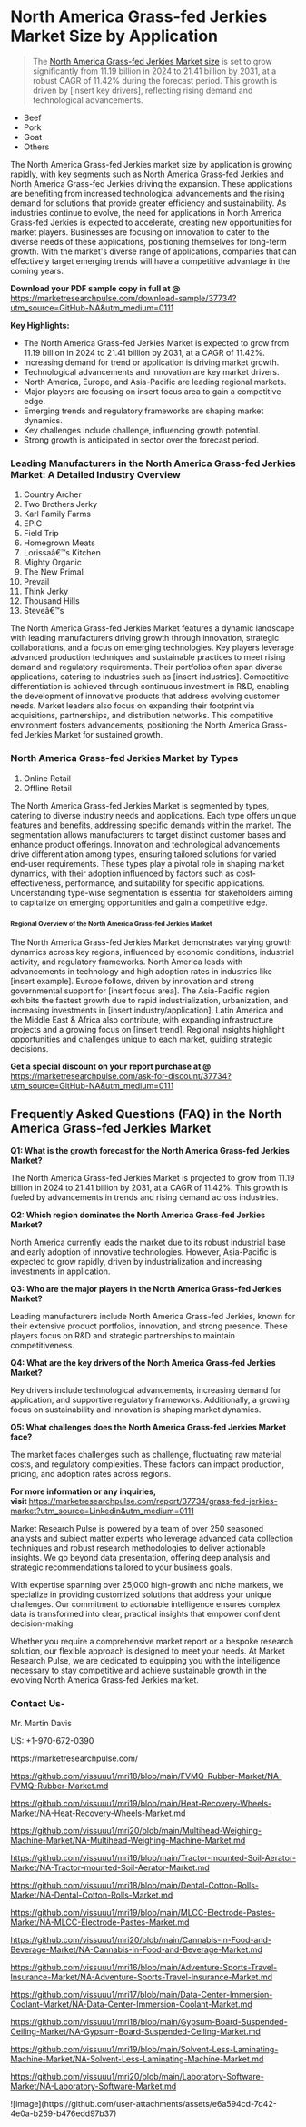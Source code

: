 <h1>North America Grass-fed Jerkies Market&nbsp;Size by Application</h1><blockquote><p>The <a href="https://marketresearchpulse.com/download-sample/37734?utm_source=GitHub-NA&amp;utm_medium=0111">North America Grass-fed Jerkies Market size</a> is set to grow significantly from 11.19 billion in 2024 to 21.41 billion by 2031, at a robust CAGR of 11.42% during the forecast period. This growth is driven by [insert key drivers], reflecting rising demand and technological advancements.</p></blockquote><ul><li>Beef<li> Pork<li> Goat<li> Others</li></ul><p>The North America Grass-fed Jerkies market size by application is growing rapidly, with key segments such as North America Grass-fed Jerkies and North America Grass-fed Jerkies driving the expansion. These applications are benefiting from increased technological advancements and the rising demand for solutions that provide greater efficiency and sustainability. As industries continue to evolve, the need for applications in North America Grass-fed Jerkies is expected to accelerate, creating new opportunities for market players. Businesses are focusing on innovation to cater to the diverse needs of these applications, positioning themselves for long-term growth. With the market's diverse range of applications, companies that can effectively target emerging trends will have a competitive advantage in the coming years.</p><p><strong>Download your PDF sample copy in full at @ </strong><a href="https://marketresearchpulse.com/download-sample/37734?utm_source=GitHub-NA&amp;utm_medium=0111">https://marketresearchpulse.com/download-sample/37734?utm_source=GitHub-NA&amp;utm_medium=0111</a></p><p><strong>Key Highlights: </strong></p><ul><li>The North America Grass-fed Jerkies Market is expected to grow from 11.19 billion in 2024 to 21.41 billion by 2031, at a CAGR of 11.42%.</li><li>Increasing demand for trend or application is driving market growth.</li><li>Technological advancements and innovation are key market drivers.</li><li>North America, Europe, and Asia-Pacific are leading regional markets.</li><li>Major players are focusing on insert focus area to gain a competitive edge.</li><li>Emerging trends and regulatory frameworks are shaping market dynamics.</li><li>Key challenges include challenge, influencing growth potential.</li><li>Strong growth is anticipated in sector over the forecast period.</li></ul><h3>Leading Manufacturers in the North America Grass-fed Jerkies Market: A Detailed Industry Overview</h3><ol><li>Country Archer</li><li>Two Brothers Jerky</li><li>Karl Family Farms</li><li>EPIC</li><li>Field Trip</li><li>Homegrown Meats</li><li>Lorissaâ€™s Kitchen</li><li>Mighty Organic</li><li>The New Primal</li><li>Prevail</li><li>Think Jerky</li><li>Thousand Hills</li><li>Steveâ€™s</li></ol><div class="flex max-w-full flex-col flex-grow"><div class="min-h-8 text-message flex w-full flex-col items-end gap-2 whitespace-normal break-words [.text-message+&amp;]:mt-5" dir="auto" data-message-author-role="assistant" data-message-id="fd8432e4-4910-450d-b182-61b7bfb0a01f" data-message-model-slug="gpt-4o"><div class="flex w-full flex-col gap-1 empty:hidden first:pt-[3px]"><div class="markdown prose w-full break-words dark:prose-invert light"><p>The North America Grass-fed Jerkies Market features a dynamic landscape with leading manufacturers driving growth through innovation, strategic collaborations, and a focus on emerging technologies. Key players leverage advanced production techniques and sustainable practices to meet rising demand and regulatory requirements. Their portfolios often span diverse applications, catering to industries such as [insert industries]. Competitive differentiation is achieved through continuous investment in R&amp;D, enabling the development of innovative products that address evolving customer needs. Market leaders also focus on expanding their footprint via acquisitions, partnerships, and distribution networks. This competitive environment fosters advancements, positioning the North America Grass-fed Jerkies Market for sustained growth.</p></div></div></div></div><h3>North America Grass-fed Jerkies Market by Types</h3><ol><li>Online Retail<li> Offline Retail</li></ol><div class="flex max-w-full flex-col flex-grow"><div class="min-h-8 text-message flex w-full flex-col items-end gap-2 whitespace-normal break-words [.text-message+&amp;]:mt-5" dir="auto" data-message-author-role="assistant" data-message-id="084470be-0bb7-4664-bddf-5156b4f41249" data-message-model-slug="gpt-4o-mini"><div class="flex w-full flex-col gap-1 empty:hidden first:pt-[3px]"><div class="markdown prose w-full break-words dark:prose-invert light"><p>The North America Grass-fed Jerkies Market is segmented by types, catering to diverse industry needs and applications. Each type offers unique features and benefits, addressing specific demands within the market. The segmentation allows manufacturers to target distinct customer bases and enhance product offerings. Innovation and technological advancements drive differentiation among types, ensuring tailored solutions for varied end-user requirements. These types play a pivotal role in shaping market dynamics, with their adoption influenced by factors such as cost-effectiveness, performance, and suitability for specific applications. Understanding type-wise segmentation is essential for stakeholders aiming to capitalize on emerging opportunities and gain a competitive edge.</p></div></div></div></div><h3><span style="font-size: 11px;">Regional Overview of the North America Grass-fed Jerkies Market</span></h3><div class="flex max-w-full flex-col flex-grow"><div class="min-h-8 text-message flex w-full flex-col items-end gap-2 whitespace-normal break-words [.text-message+&amp;]:mt-5" dir="auto" data-message-author-role="assistant" data-message-id="e9038762-ce64-4e30-91c9-9bd413514231" data-message-model-slug="gpt-4o-mini"><div class="flex w-full flex-col gap-1 empty:hidden first:pt-[3px]"><div class="markdown prose w-full break-words dark:prose-invert light"><p>The North America Grass-fed Jerkies Market demonstrates varying growth dynamics across key regions, influenced by economic conditions, industrial activity, and regulatory frameworks. North America leads with advancements in technology and high adoption rates in industries like [insert example]. Europe follows, driven by innovation and strong governmental support for [insert focus area]. The Asia-Pacific region exhibits the fastest growth due to rapid industrialization, urbanization, and increasing investments in [insert industry/application]. Latin America and the Middle East &amp; Africa also contribute, with expanding infrastructure projects and a growing focus on [insert trend]. Regional insights highlight opportunities and challenges unique to each market, guiding strategic decisions.</p></div></div></div></div><p><strong>Get a special discount on your report purchase at @ </strong><a href="https://marketresearchpulse.com/ask-for-discount/37734?utm_source=GitHub-NA&amp;utm_medium=0111">https://marketresearchpulse.com/ask-for-discount/37734?utm_source=GitHub-NA&amp;utm_medium=0111</a></p><h2>Frequently Asked Questions (FAQ) in the North America Grass-fed Jerkies Market</h2><p><strong>Q1: What is the growth forecast for the North America Grass-fed Jerkies Market?</strong></p><p>The North America Grass-fed Jerkies Market is projected to grow from 11.19 billion in 2024 to 21.41 billion by 2031, at a CAGR of 11.42%. This growth is fueled by advancements in trends and rising demand across industries.</p><p><strong>Q2: Which region dominates the North America Grass-fed Jerkies Market?</strong></p><p>North America currently leads the market due to its robust industrial base and early adoption of innovative technologies. However, Asia-Pacific is expected to grow rapidly, driven by industrialization and increasing investments in application.</p><p><strong>Q3: Who are the major players in the North America Grass-fed Jerkies Market?</strong></p><p>Leading manufacturers include North America Grass-fed Jerkies, known for their extensive product portfolios, innovation, and strong presence. These players focus on R&amp;D and strategic partnerships to maintain competitiveness.</p><p><strong>Q4: What are the key drivers of the North America Grass-fed Jerkies Market?</strong></p><p>Key drivers include technological advancements, increasing demand for application, and supportive regulatory frameworks. Additionally, a growing focus on sustainability and innovation is shaping market dynamics.</p><p><strong>Q5: What challenges does the North America Grass-fed Jerkies Market face?</strong></p><p>The market faces challenges such as challenge, fluctuating raw material costs, and regulatory complexities. These factors can impact production, pricing, and adoption rates across regions.</p><p><strong>For more information or any inquiries, visit&nbsp;</strong><a href="https://marketresearchpulse.com/report/37734/grass-fed-jerkies-market?utm_source=Linkedin&utm_medium=0111">https://marketresearchpulse.com/report/37734/grass-fed-jerkies-market?utm_source=Linkedin&utm_medium=0111</a></p><p>Market Research Pulse is powered by a team of over 250 seasoned analysts and subject matter experts who leverage advanced data collection techniques and robust research methodologies to deliver actionable insights. We go beyond data presentation, offering deep analysis and strategic recommendations tailored to your business goals.</p><p>With expertise spanning over 25,000 high-growth and niche markets, we specialize in providing customized solutions that address your unique challenges. Our commitment to actionable intelligence ensures complex data is transformed into clear, practical insights that empower confident decision-making.</p><p>Whether you require a comprehensive market report or a bespoke research solution, our flexible approach is designed to meet your needs. At Market Research Pulse, we are dedicated to equipping you with the intelligence necessary to stay competitive and achieve sustainable growth in the evolving North America Grass-fed Jerkies market.</p><h3><strong>Contact Us-</strong></h3><p>Mr. Martin Davis</p><p>US: +1-970-672-0390</p><p>https://marketresearchpulse.com/</p><p><a href="https://github.com/vissuuu1/mri18/blob/main/FVMQ-Rubber-Market/NA-FVMQ-Rubber-Market.md">https://github.com/vissuuu1/mri18/blob/main/FVMQ-Rubber-Market/NA-FVMQ-Rubber-Market.md</a></p><p><a href="https://github.com/vissuuu1/mri19/blob/main/Heat-Recovery-Wheels-Market/NA-Heat-Recovery-Wheels-Market.md">https://github.com/vissuuu1/mri19/blob/main/Heat-Recovery-Wheels-Market/NA-Heat-Recovery-Wheels-Market.md</a></p><p><a href="https://github.com/vissuuu1/mri20/blob/main/Multihead-Weighing-Machine-Market/NA-Multihead-Weighing-Machine-Market.md">https://github.com/vissuuu1/mri20/blob/main/Multihead-Weighing-Machine-Market/NA-Multihead-Weighing-Machine-Market.md</a></p><p><a href="https://github.com/vissuuu1/mri16/blob/main/Tractor-mounted-Soil-Aerator-Market/NA-Tractor-mounted-Soil-Aerator-Market.md">https://github.com/vissuuu1/mri16/blob/main/Tractor-mounted-Soil-Aerator-Market/NA-Tractor-mounted-Soil-Aerator-Market.md</a></p><p><a href="https://github.com/vissuuu1/mri18/blob/main/Dental-Cotton-Rolls-Market/NA-Dental-Cotton-Rolls-Market.md">https://github.com/vissuuu1/mri18/blob/main/Dental-Cotton-Rolls-Market/NA-Dental-Cotton-Rolls-Market.md</a></p><p><a href="https://github.com/vissuuu1/mri19/blob/main/MLCC-Electrode-Pastes-Market/NA-MLCC-Electrode-Pastes-Market.md">https://github.com/vissuuu1/mri19/blob/main/MLCC-Electrode-Pastes-Market/NA-MLCC-Electrode-Pastes-Market.md</a></p><p><a href="https://github.com/vissuuu1/mri20/blob/main/Cannabis-in-Food-and-Beverage-Market/NA-Cannabis-in-Food-and-Beverage-Market.md">https://github.com/vissuuu1/mri20/blob/main/Cannabis-in-Food-and-Beverage-Market/NA-Cannabis-in-Food-and-Beverage-Market.md</a></p><p><a href="https://github.com/vissuuu1/mri16/blob/main/Adventure-Sports-Travel-Insurance-Market/NA-Adventure-Sports-Travel-Insurance-Market.md">https://github.com/vissuuu1/mri16/blob/main/Adventure-Sports-Travel-Insurance-Market/NA-Adventure-Sports-Travel-Insurance-Market.md</a></p><p><a href="https://github.com/vissuuu1/mri17/blob/main/Data-Center-Immersion-Coolant-Market/NA-Data-Center-Immersion-Coolant-Market.md">https://github.com/vissuuu1/mri17/blob/main/Data-Center-Immersion-Coolant-Market/NA-Data-Center-Immersion-Coolant-Market.md</a></p><p><a href="https://github.com/vissuuu1/mri18/blob/main/Gypsum-Board-Suspended-Ceiling-Market/NA-Gypsum-Board-Suspended-Ceiling-Market.md">https://github.com/vissuuu1/mri18/blob/main/Gypsum-Board-Suspended-Ceiling-Market/NA-Gypsum-Board-Suspended-Ceiling-Market.md</a></p><p><a href="https://github.com/vissuuu1/mri19/blob/main/Solvent-Less-Laminating-Machine-Market/NA-Solvent-Less-Laminating-Machine-Market.md">https://github.com/vissuuu1/mri19/blob/main/Solvent-Less-Laminating-Machine-Market/NA-Solvent-Less-Laminating-Machine-Market.md</a></p><p><a href="https://github.com/vissuuu1/mri20/blob/main/Laboratory-Software-Market/NA-Laboratory-Software-Market.md">https://github.com/vissuuu1/mri20/blob/main/Laboratory-Software-Market/NA-Laboratory-Software-Market.md</a></p>
![image](https://github.com/user-attachments/assets/e6a594cd-7d42-4e0a-b259-b476edd97b37)
